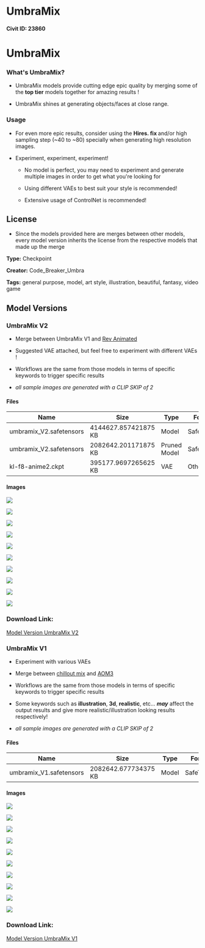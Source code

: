 # UmbraMix

#### Civit ID: 23860

<h1>UmbraMix</h1><h3>What's UmbraMix?</h3><ul><li><p>UmbraMix models provide cutting edge epic quality by merging some of the <strong>top tier</strong> models together for amazing results !</p></li><li><p>UmbraMix shines at generating objects/faces at close range.</p></li></ul><h3>Usage</h3><ul><li><p>For even more epic results, consider using the <strong>Hires. fix </strong>and/or high sampling step (~40 to ~80) specially when generating high resolution images.</p></li><li><p>Experiment, experiment, experiment!</p><ul><li><p>No model is perfect, you may need to experiment and generate multiple images in order to get what you're looking for</p></li><li><p>Using different VAEs to best suit your style is recommended!</p></li><li><p>Extensive usage of ControlNet is recommended!</p></li></ul></li></ul><h2>License</h2><ul><li><p>Since the models provided here are merges between other models, every model version inherits the license from the respective models that made up the merge</p></li></ul>

**Type:** Checkpoint

**Creator:** Code_Breaker_Umbra

**Tags:** general purpose, model, art style, illustration, beautiful, fantasy, video game

## Model Versions

### UmbraMix V2

<ul><li><p>Merge between UmbraMix V1 and <a target="_blank" rel="ugc" href="https://civitai.com/models/7371/rev-animated">Rev Animated</a></p></li><li><p>Suggested VAE attached, but feel free to experiment with different VAEs !</p></li><li><p>Workflows are the same from those models in terms of specific keywords to trigger specific results</p></li><li><p><em>all sample images are generated with a CLIP SKIP of 2</em></p></li></ul>

#### Files

| Name | Size | Type | Format | Download Url | AutoV1 | AutoV2 | SHA256 | CRC32 | BLAKE3 |
| --- | --- | --- | --- | --- | --- | --- | --- | --- | --- |
| umbramix_V2.safetensors | 4144627.857421875 KB | Model | SafeTensor | https://civitai.com/api/download/models/30252 | 70E9466C | 91688ADA83 | 91688ADA8327164CC81D576DEC22FC6E48014AF790DFDBE63C696475549A4771 | 959AA067 | 46B91C70052A3FE8BFCE57CAC30944B0056B06A20AE7254ECBB254E953E11488 |
| umbramix_V2.safetensors | 2082642.201171875 KB | Pruned Model | SafeTensor | https://civitai.com/api/download/models/30252?type=Pruned%20Model&format=SafeTensor&size=pruned&fp=fp16 | 68AC4787 | E9B484CA04 | E9B484CA04FD82ACF019B7A44C4B411908EE17AC1A25E08C0B0AF753A1158D29 | 510FE425 | 331FC9C03FC77063D649EE95B77CE8FE18E9AA441F48D0C5C181F0E52C1BDE80 |
| kl-f8-anime2.ckpt | 395177.9697265625 KB | VAE | Other | https://civitai.com/api/download/models/30252?type=VAE&format=Other | 9F45927E | DF3C506E51 | DF3C506E51B7EE1D7B5A6A2BB7142D47D488743C96AA778AFB0F53A2CDC2D38D | CDC8E084 | 1C1C17EC74EB5758F1F85BADDA885C2A2B07B9F0A81B6420AC3ABF2BB06FD2C1 |

#### Images

<p><img src="https://image.civitai.com/xG1nkqKTMzGDvpLrqFT7WA/587476ab-09f0-430e-b685-739e3c20af00/width=450/343291.jpeg" /></p>

<p><img src="https://image.civitai.com/xG1nkqKTMzGDvpLrqFT7WA/eb259abe-98a9-4dce-35af-d59ebc9f3000/width=450/343290.jpeg" /></p>

<p><img src="https://image.civitai.com/xG1nkqKTMzGDvpLrqFT7WA/c7a59715-345f-4ccd-c2b8-5e8f439a4f00/width=450/343289.jpeg" /></p>

<p><img src="https://image.civitai.com/xG1nkqKTMzGDvpLrqFT7WA/2d85988d-3dc7-4a31-83fe-dafb17256a00/width=450/343288.jpeg" /></p>

<p><img src="https://image.civitai.com/xG1nkqKTMzGDvpLrqFT7WA/9dd470ff-1f6a-40db-fc7c-fd8192662f00/width=450/343287.jpeg" /></p>

<p><img src="https://image.civitai.com/xG1nkqKTMzGDvpLrqFT7WA/a388dc9d-367e-4c08-50fb-a9964b035300/width=450/343286.jpeg" /></p>

<p><img src="https://image.civitai.com/xG1nkqKTMzGDvpLrqFT7WA/8021d49e-61c0-45de-da5a-bd13a2247600/width=450/343285.jpeg" /></p>

<p><img src="https://image.civitai.com/xG1nkqKTMzGDvpLrqFT7WA/1a63569a-4375-45cd-d779-c0de8ea63400/width=450/343284.jpeg" /></p>

<p><img src="https://image.civitai.com/xG1nkqKTMzGDvpLrqFT7WA/e492a165-8a48-47ad-eeed-a0df75465e00/width=450/343283.jpeg" /></p>

<p><img src="https://image.civitai.com/xG1nkqKTMzGDvpLrqFT7WA/9dc71fc5-a8c5-4057-9917-eada185a2b00/width=450/343282.jpeg" /></p>

### Download Link:

[Model Version UmbraMix V2](https://civitai.com/api/download/models/30252)

### UmbraMix V1

<ul><li><p>Experiment with various VAEs</p></li><li><p>Merge between <a target="_blank" rel="ugc" href="https://civitai.com/models/6424/chilloutmix">chillout mix</a> and <a target="_blank" rel="ugc" href="https://civitai.com/models/9942/abyssorangemix3-aom3">AOM3</a></p></li><li><p>Workflows are the same from those models in terms of specific keywords to trigger specific results</p></li><li><p>Some keywords such as <strong>illustration</strong>, <strong>3d</strong>, <strong>realistic</strong>, etc... <strong><em>may</em></strong><em> </em>affect the output results and give more realistic/illustration looking results respectively!</p></li><li><p><em>all sample images are generated with a CLIP SKIP of 2</em></p></li></ul>

#### Files

| Name | Size | Type | Format | Download Url | AutoV1 | AutoV2 | SHA256 | CRC32 | BLAKE3 |
| --- | --- | --- | --- | --- | --- | --- | --- | --- | --- |
| umbramix_V1.safetensors | 2082642.677734375 KB | Model | SafeTensor | https://civitai.com/api/download/models/28515 | 2FDEBB95 | E8A2F27F94 | E8A2F27F94BA29ADAA3B15345ADC74151E8AC3F99F447D3733823E2F733F7373 | A2042587 | 997FC92C5D2376FDAD40B648AFE5697007CC9CCB40D34A70629503EAF025D553 |

#### Images

<p><img src="https://image.civitai.com/xG1nkqKTMzGDvpLrqFT7WA/d3954156-0561-489f-2d5c-0c16c2c02b00/width=450/321148.jpeg" /></p>

<p><img src="https://image.civitai.com/xG1nkqKTMzGDvpLrqFT7WA/8f4d001a-8436-49ab-0991-4e8ba3ade300/width=450/321162.jpeg" /></p>

<p><img src="https://image.civitai.com/xG1nkqKTMzGDvpLrqFT7WA/12f93ed0-2c2b-41d3-31b2-7ce09e3d3700/width=450/321161.jpeg" /></p>

<p><img src="https://image.civitai.com/xG1nkqKTMzGDvpLrqFT7WA/d3f69170-387d-4b2c-90b1-3f419de45f00/width=450/321160.jpeg" /></p>

<p><img src="https://image.civitai.com/xG1nkqKTMzGDvpLrqFT7WA/def26913-11df-4898-cf7e-d7804c88d100/width=450/321159.jpeg" /></p>

<p><img src="https://image.civitai.com/xG1nkqKTMzGDvpLrqFT7WA/d3e7cb69-c73f-458e-fca7-c8800f8e3200/width=450/321158.jpeg" /></p>

<p><img src="https://image.civitai.com/xG1nkqKTMzGDvpLrqFT7WA/99f403ca-0abd-475e-ccc5-0deaf00fcb00/width=450/321157.jpeg" /></p>

<p><img src="https://image.civitai.com/xG1nkqKTMzGDvpLrqFT7WA/d3d2e361-a8c1-474c-1089-3278e9b30d00/width=450/321156.jpeg" /></p>

<p><img src="https://image.civitai.com/xG1nkqKTMzGDvpLrqFT7WA/7a0e23d4-b72b-4d2d-9da8-53ce2d864a00/width=450/321155.jpeg" /></p>

<p><img src="https://image.civitai.com/xG1nkqKTMzGDvpLrqFT7WA/acf24086-5b67-445a-d737-c9f8cdc22200/width=450/321154.jpeg" /></p>

### Download Link:

[Model Version UmbraMix V1](https://civitai.com/api/download/models/28515)

